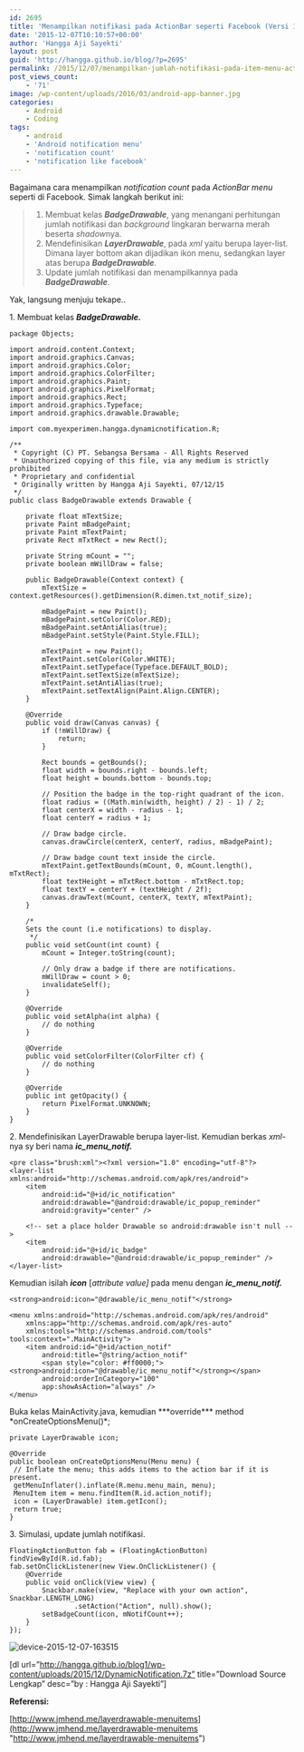 ```yaml
---
id: 2695
title: 'Menampilkan notifikasi pada ActionBar seperti Facebook (Versi 1)'
date: '2015-12-07T10:10:57+00:00'
author: 'Hangga Aji Sayekti'
layout: post
guid: 'http://hangga.github.io/blog/?p=2695'
permalink: /2015/12/07/menampilkan-jumlah-notifikasi-pada-item-menu-actionbar-seperti-facebook/
post_views_count:
    - '71'
image: /wp-content/uploads/2016/03/android-app-banner.jpg
categories:
    - Android
    - Coding
tags:
    - android
    - 'Android notification menu'
    - 'notification count'
    - 'notification like facebook'
---
```


Bagaimana cara menampilkan *notification count* pada *ActionBar menu* seperti di Facebook. Simak langkah berikut ini:

> 1. Membuat kelas ***BadgeDrawable***, yang menangani perhitungan jumlah notifikasi dan *background* lingkaran berwarna merah beserta *shadow*nya.
> 2. Mendefinisikan ***LayerDrawable***, pada *xml* yaitu berupa layer-list. Dimana layer bottom akan dijadikan ikon menu, sedangkan layer atas berupa ***BadgeDrawable***.
> 3. Update jumlah notifikasi dan menampilkannya pada ***BadgeDrawable***.

Yak, langsung menjuju tekape..

1\. Membuat kelas ***BadgeDrawable.***

```
package Objects;

import android.content.Context;
import android.graphics.Canvas;
import android.graphics.Color;
import android.graphics.ColorFilter;
import android.graphics.Paint;
import android.graphics.PixelFormat;
import android.graphics.Rect;
import android.graphics.Typeface;
import android.graphics.drawable.Drawable;

import com.myexperimen.hangga.dynamicnotification.R;

/**
 * Copyright (C) PT. Sebangsa Bersama - All Rights Reserved
 * Unauthorized copying of this file, via any medium is strictly prohibited
 * Proprietary and confidential
 * Originally written by Hangga Aji Sayekti, 07/12/15
 */
public class BadgeDrawable extends Drawable {

    private float mTextSize;
    private Paint mBadgePaint;
    private Paint mTextPaint;
    private Rect mTxtRect = new Rect();

    private String mCount = "";
    private boolean mWillDraw = false;

    public BadgeDrawable(Context context) {
        mTextSize = context.getResources().getDimension(R.dimen.txt_notif_size);

        mBadgePaint = new Paint();
        mBadgePaint.setColor(Color.RED);
        mBadgePaint.setAntiAlias(true);
        mBadgePaint.setStyle(Paint.Style.FILL);

        mTextPaint = new Paint();
        mTextPaint.setColor(Color.WHITE);
        mTextPaint.setTypeface(Typeface.DEFAULT_BOLD);
        mTextPaint.setTextSize(mTextSize);
        mTextPaint.setAntiAlias(true);
        mTextPaint.setTextAlign(Paint.Align.CENTER);
    }

    @Override
    public void draw(Canvas canvas) {
        if (!mWillDraw) {
            return;
        }

        Rect bounds = getBounds();
        float width = bounds.right - bounds.left;
        float height = bounds.bottom - bounds.top;

        // Position the badge in the top-right quadrant of the icon.
        float radius = ((Math.min(width, height) / 2) - 1) / 2;
        float centerX = width - radius - 1;
        float centerY = radius + 1;

        // Draw badge circle.
        canvas.drawCircle(centerX, centerY, radius, mBadgePaint);

        // Draw badge count text inside the circle.
        mTextPaint.getTextBounds(mCount, 0, mCount.length(), mTxtRect);
        float textHeight = mTxtRect.bottom - mTxtRect.top;
        float textY = centerY + (textHeight / 2f);
        canvas.drawText(mCount, centerX, textY, mTextPaint);
    }

    /*
    Sets the count (i.e notifications) to display.
     */
    public void setCount(int count) {
        mCount = Integer.toString(count);

        // Only draw a badge if there are notifications.
        mWillDraw = count > 0;
        invalidateSelf();
    }

    @Override
    public void setAlpha(int alpha) {
        // do nothing
    }

    @Override
    public void setColorFilter(ColorFilter cf) {
        // do nothing
    }

    @Override
    public int getOpacity() {
        return PixelFormat.UNKNOWN;
    }
}
```

2\. Mendefinisikan LayerDrawable berupa layer-list. Kemudian berkas *xml*-nya sy beri nama ***ic\_menu\_notif.***

```
<pre class="brush:xml"><?xml version="1.0" encoding="utf-8"?>
<layer-list xmlns:android="http://schemas.android.com/apk/res/android">
    <item
        android:id="@+id/ic_notification"
        android:drawable="@android:drawable/ic_popup_reminder"
        android:gravity="center" />

    <!-- set a place holder Drawable so android:drawable isn't null -->
    <item
        android:id="@+id/ic_badge"
        android:drawable="@android:drawable/ic_popup_reminder" />
</layer-list>
```

Kemudian isilah ***icon*** \[*attribute value\]* pada menu dengan ***ic\_menu\_notif.***

```
<strong>android:icon="@drawable/ic_menu_notif"</strong>
```

```
<menu xmlns:android="http://schemas.android.com/apk/res/android"
    xmlns:app="http://schemas.android.com/apk/res-auto"
    xmlns:tools="http://schemas.android.com/tools" tools:context=".MainActivity">
    <item android:id="@+id/action_notif"
        android:title="@string/action_notif"
        <span style="color: #ff0000;"><strong>android:icon="@drawable/ic_menu_notif"</strong></span>
        android:orderInCategory="100"
        app:showAsAction="always" />
</menu>
```

<menu></menu>Buka kelas MainActivity.java, kemudian ***override*** method *onCreateOptionsMenu()*;

```
private LayerDrawable icon;
```

```
@Override
public boolean onCreateOptionsMenu(Menu menu) {
 // Inflate the menu; this adds items to the action bar if it is present.
 getMenuInflater().inflate(R.menu.menu_main, menu);
 MenuItem item = menu.findItem(R.id.action_notif);
 icon = (LayerDrawable) item.getIcon();
 return true;
}
```

3\. Simulasi, update jumlah notifikasi.

```
FloatingActionButton fab = (FloatingActionButton) findViewById(R.id.fab);
fab.setOnClickListener(new View.OnClickListener() {
    @Override
    public void onClick(View view) {
        Snackbar.make(view, "Replace with your own action", Snackbar.LENGTH_LONG)
                .setAction("Action", null).show();
        setBadgeCount(icon, mNotifCount++);
    }
});
```

![device-2015-12-07-163515](http://hangga.github.io/blog1/wp-content/uploads/2015/12/device-2015-12-07-163515-510x731.png)

\[dl url=”http://hangga.github.io/blog1/wp-content/uploads/2015/12/DynamicNotification.7z” title=”Download Source Lengkap” desc=”by : Hangga Aji Sayekti”\]

**Referensi:**

[http://www.jmhend.me/layerdrawable-menuitems](http://www.jmhend.me/layerdrawable-menuitems "http://www.jmhend.me/layerdrawable-menuitems")